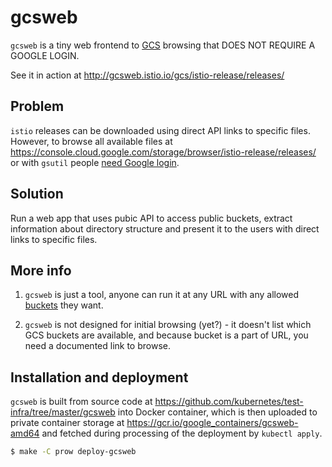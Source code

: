 # gcsweb

`gcsweb` is a tiny web frontend to [GCS](https://cloud.google.com/storage/docs/) browsing that DOES NOT REQUIRE A GOOGLE LOGIN.

See it in action at <http://gcsweb.istio.io/gcs/istio-release/releases/>

## Problem

`istio` releases can be downloaded using direct API links to specific
files. However, to browse all available files at
<https://console.cloud.google.com/storage/browser/istio-release/releases/>
or with `gsutil` people
[need Google login](https://cloud.google.com/storage/docs/access-public-data).

## Solution

Run a web app that uses pubic API to access public buckets, extract
information about directory structure and present it to the users with direct
links to specific files.

## More info

1. `gcsweb` is just a tool, anyone can run it at any URL with any allowed
[buckets](https://cloud.google.com/storage/docs/key-terms#buckets) they want.

1. `gcsweb` is not designed for initial browsing (yet?) - it doesn't list
which GCS buckets are available, and because bucket is a part of URL, you
need a documented link to browse.

## Installation and deployment

`gcsweb` is built from source code at
<https://github.com/kubernetes/test-infra/tree/master/gcsweb> into Docker
container, which is then uploaded to private container storage at
<https://gcr.io/google_containers/gcsweb-amd64> and fetched during processing
of the deployment by `kubectl apply`.

```bash
$ make -C prow deploy-gcsweb
```
